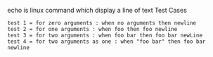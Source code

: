 echo is linux command which display a line of text Test Cases

    test 1 = for zero arguments : when no arguments then newline
    test 2 = for one arguments : when foo then foo newline
    test 3 = for two arguments : when foo bar then foo bar newLine
    test 4 = for two arguments as one : when "foo bar" then foo bar newline